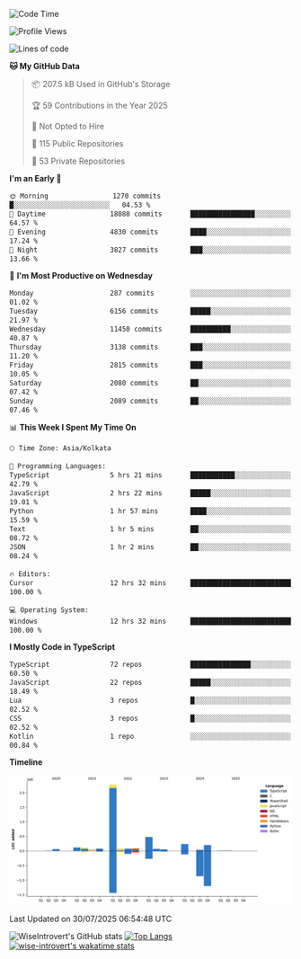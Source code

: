 <!--START_SECTION:waka-->
![Code Time](http://img.shields.io/badge/Code%20Time-2%2C416%20hrs%2043%20mins-blue)

![Profile Views](http://img.shields.io/badge/Profile%20Views-0-blue)

![Lines of code](https://img.shields.io/badge/From%20Hello%20World%20I%27ve%20Written-4.0%20million%20lines%20of%20code-blue)

**🐱 My GitHub Data** 

> 📦 207.5 kB Used in GitHub's Storage 
 > 
> 🏆 59 Contributions in the Year 2025
 > 
> 🚫 Not Opted to Hire
 > 
> 📜 115 Public Repositories 
 > 
> 🔑 53 Private Repositories 
 > 
**I'm an Early 🐤** 

```text
🌞 Morning                1270 commits        █░░░░░░░░░░░░░░░░░░░░░░░░   04.53 % 
🌆 Daytime                18088 commits       ████████████████░░░░░░░░░   64.57 % 
🌃 Evening                4830 commits        ████░░░░░░░░░░░░░░░░░░░░░   17.24 % 
🌙 Night                  3827 commits        ███░░░░░░░░░░░░░░░░░░░░░░   13.66 % 
```
📅 **I'm Most Productive on Wednesday** 

```text
Monday                   287 commits         ░░░░░░░░░░░░░░░░░░░░░░░░░   01.02 % 
Tuesday                  6156 commits        █████░░░░░░░░░░░░░░░░░░░░   21.97 % 
Wednesday                11450 commits       ██████████░░░░░░░░░░░░░░░   40.87 % 
Thursday                 3138 commits        ███░░░░░░░░░░░░░░░░░░░░░░   11.20 % 
Friday                   2815 commits        ███░░░░░░░░░░░░░░░░░░░░░░   10.05 % 
Saturday                 2080 commits        ██░░░░░░░░░░░░░░░░░░░░░░░   07.42 % 
Sunday                   2089 commits        ██░░░░░░░░░░░░░░░░░░░░░░░   07.46 % 
```


📊 **This Week I Spent My Time On** 

```text
🕑︎ Time Zone: Asia/Kolkata

💬 Programming Languages: 
TypeScript               5 hrs 21 mins       ███████████░░░░░░░░░░░░░░   42.79 % 
JavaScript               2 hrs 22 mins       █████░░░░░░░░░░░░░░░░░░░░   19.01 % 
Python                   1 hr 57 mins        ████░░░░░░░░░░░░░░░░░░░░░   15.59 % 
Text                     1 hr 5 mins         ██░░░░░░░░░░░░░░░░░░░░░░░   08.72 % 
JSON                     1 hr 2 mins         ██░░░░░░░░░░░░░░░░░░░░░░░   08.24 % 

🔥 Editors: 
Cursor                   12 hrs 32 mins      █████████████████████████   100.00 % 

💻 Operating System: 
Windows                  12 hrs 32 mins      █████████████████████████   100.00 % 
```

**I Mostly Code in TypeScript** 

```text
TypeScript               72 repos            ███████████████░░░░░░░░░░   60.50 % 
JavaScript               22 repos            █████░░░░░░░░░░░░░░░░░░░░   18.49 % 
Lua                      3 repos             █░░░░░░░░░░░░░░░░░░░░░░░░   02.52 % 
CSS                      3 repos             █░░░░░░░░░░░░░░░░░░░░░░░░   02.52 % 
Kotlin                   1 repo              ░░░░░░░░░░░░░░░░░░░░░░░░░   00.84 % 
```



**Timeline**

![Lines of Code chart](https://raw.githubusercontent.com/wise-introvert/wise-introvert/master/assets/bar_graph.png)


 Last Updated on 30/07/2025 06:54:48 UTC
<!--END_SECTION:waka-->

![WiseIntrovert's GitHub stats](https://github-readme-stats.vercel.app/api?username=wise-introvert&count_private=true&show_icons=true)
[![Top Langs](https://github-readme-stats.vercel.app/api/top-langs/?username=wise-introvert&langs_count=10)](https://github.com/anuraghazra/github-readme-stats)
[![wise-introvert's wakatime stats](https://github-readme-stats.vercel.app/api/wakatime?username=wiseintrovert)](https://github.com/anuraghazra/github-readme-stats)
